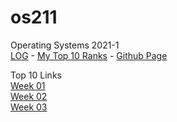 # os211
Operating Systems 2021-1<br>
[LOG](https://hanifahaputri.github.io/os211/TXT/mylog.txt) - [My Top 10 Ranks](https://hanifahaputri.github.io/os211/TXT/myrank.txt) - [Github Page](https://github.com/hanifahaputri/os211)<br> 

Top 10 Links <br>
[Week 01](https://hanifahaputri.github.io/os211/W01/)<br>
[Week 02](https://hanifahaputri.github.io/os211/W02/)<br>
[Week 03](https://hanifahaputri.github.io/os211/W03/)<br> 
